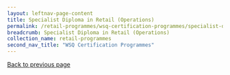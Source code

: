```yaml
---
layout: leftnav-page-content
title: Specialist Diploma in Retail (Operations)
permalink: /retail-programmes/wsq-certification-programmes/specialist-diploma-in-retail-operations
breadcrumb: Specialist Diploma in Retail (Operations)
collection_name: retail-programmes
second_nav_title: "WSQ Certification Programmes"
---
```

<a href="#" onclick="history.go(-1)">Back to previous page</a><br>
